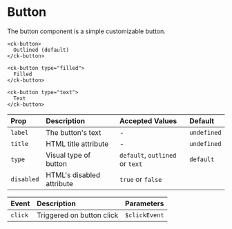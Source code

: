 # Button

The button component is a simple customizable button.

<ButtonExample/>

```vue
<ck-button>
  Outlined (default)
</ck-button>

<ck-button type="filled">
  Filled
</ck-button>

<ck-button type="text">
  Text
</ck-button>
```

| Prop       | Description               | Accepted Values                 | Default     |
| :--------- | :------------------------ | :------------------------------ | :---------- |
| `label`    | The button's text         | -                               | `undefined` |
| `title`    | HTML title attribute      | -                               | `undefined` |
| `type`     | Visual type of button     | `default`, `outlined` or `text` | `default`   |
| `disabled` | HTML's disabled attribute | `true` or `false` || 1 or 0     | `false`     |

| Event   | Description               | Parameters    |
| :------ | :------------------------ | :------------ |
| `click` | Triggered on button click | `$clickEvent` |

<script setup>
import ButtonExample from './ButtonExample.vue'
</script>
